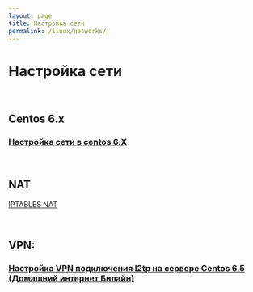 ```yaml
---
layout: page
title: Настройка сети
permalink: /linux/networks/
---
```



# Настройка сети


<br/>

## Centos 6.x

### [Настройка сети в centos 6.X](/linux/networks/ip/centos/6.x/)


<br/>

## NAT

[IPTABLES NAT](/linux/networks/nat/centos/nat/)

<br/>

## VPN:

### [Настройка VPN подключения l2tp на сервере Centos 6.5 (Домашний интернет Билайн)](/linux/networks/vpn/xl2tp/centos/6/)
